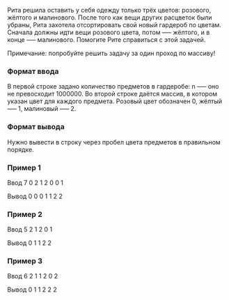 Рита решила оставить у себя одежду только трёх цветов: розового, жёлтого и малинового. После того как вещи других расцветок были убраны, Рита захотела отсортировать свой новый гардероб по цветам. Сначала должны идти вещи розового цвета, потом —– жёлтого, и в конце —– малинового. Помогите Рите справиться с этой задачей.

Примечание: попробуйте решить задачу за один проход по массиву!

### Формат ввода
В первой строке задано количество предметов в гардеробе: n –— оно не превосходит 1000000. Во второй строке даётся массив, в котором указан цвет для каждого предмета. Розовый цвет обозначен 0, жёлтый —– 1, малиновый –— 2.

### Формат вывода
Нужно вывести в строку через пробел цвета предметов в правильном порядке.

### Пример 1
Ввод
7
0 2 1 2 0 0 1

Вывод
0 0 0 1 1 2 2

### Пример 2
Ввод
5
2 1 2 0 1

Вывод
0 1 1 2 2

### Пример 3
Ввод
6
2 1 1 2 0 2

Вывод
0 1 1 2 2 2